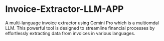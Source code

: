 # Invoice-Extractor-LLM-APP
 
A multi-language invoice extractor using Gemini Pro which is a multiomdal LLM. This powerful tool is designed to streamline financial processes by effortlessly extracting data from invoices in various languages.
